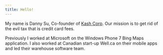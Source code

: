 ```yaml
---
title: Hello!
---
```

My name is Danny Su, Co-founder of [Kash Corp][1]. Our mission is to get rid of
the evil tax that is credit card fees.

Previously I worked at Microsoft on the Windows Phone 7 Bing Maps application. I
also worked at Canadian start-up Well.ca on their mobile apps and led their
warehouse software team.

  [1]: http://withkash.com
